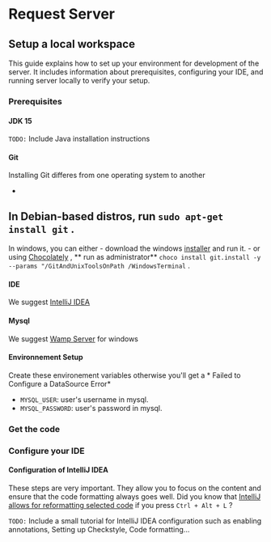 # Request Server

## Setup a local workspace

This
guide
explains
how
to
set
up
your
environment
for
development
of
the
server.
It
includes
information
about
prerequisites,
configuring
your
IDE,
and
running
server
locally
to
verify
your
setup.

### Prerequisites

#### JDK 15

`TODO:`
Include
Java
installation
instructions

#### Git

Installing
Git
differes
from
one
operating
system
to
another

-
In
Debian-based
distros,
run `sudo apt-get install git`
.
-
In
windows,
you
can
either
    -
    download
    the
    windows [installer](http://git-scm.com/download/win)
    and
    run
    it.
    -
    or
    using [Chocolately](https://chocolatey.org/install)
    , **
    run
    as
    administrator** `choco install git.install -y --params "/GitAndUnixToolsOnPath /WindowsTerminal`
    .

#### IDE

We
suggest [IntelliJ IDEA](https://www.jetbrains.com/idea/)

#### Mysql

We
suggest [Wamp Server]()
for
windows

#### Environnement Setup

Create
these
environement
variables
otherwise
you'll
get
a *
Failed
to
Configure
a
DataSource
Error*

- `MYSQL_USER`:
  user's
  username
  in
  mysql.
- `MYSQL_PASSWORD`:
  user's
  password
  in
  mysql.

### Get the code

### Configure your IDE

#### Configuration of IntelliJ IDEA

These
steps
are
very
important.
They
allow
you
to
focus
on
the
content
and
ensure
that
the
code
formatting
always
goes
well.
Did
you
know
that [IntelliJ allows for reformatting selected code](https://www.jetbrains.com/help/idea/reformat-and-rearrange-code.html#reformat_code)
if
you
press `Ctrl + Alt + L`
?

`TODO:`
Include
a
small
tutorial
for
IntelliJ
IDEA
configuration
such
as
enabling
annotations,
Setting
up
Checkstyle,
Code
formatting...
